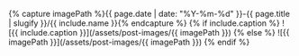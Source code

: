 {% capture imagePath %}{{ page.date | date: "%Y-%m-%d" }}-{{ page.title | slugify }}/{{ include.name }}{% endcapture %}
{% if include.caption %}
    ![{{ include.caption }}](/assets/post-images/{{ imagePath }})
{% else %}
    ![{{ imagePath }}](/assets/post-images/{{ imagePath }})
{% endif %}
